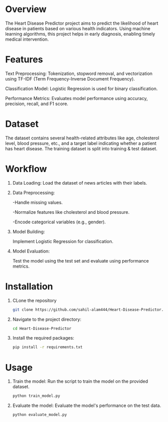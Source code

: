 # Overview
The Heart Disease Predictor project aims to predict the likelihood of heart disease in patients based on various health indicators. Using machine learning algorithms, this project helps in early diagnosis, enabling timely medical intervention.
# Features
Text Preprocessing: Tokenization, stopword removal, and vectorization using TF-IDF (Term Frequency-Inverse Document Frequency).

Classification Model: Logistic Regression is used for binary classification.

Performance Metrics: Evaluates model performance using accuracy, precision, recall, and F1 score.

# Dataset
The dataset contains several health-related attributes like age, cholesterol level, blood pressure, etc., and a target label indicating whether a patient has heart disease. The training dataset is split into training & test dataset.

# Workflow
1. Data Loading: Load the dataset of news articles with their labels.
   
2. Data Preprocessing:
   
   -Handle missing values.
   
   -Normalize features like cholesterol and blood pressure.
   
   -Encode categorical variables (e.g., gender).

3. Model Building:
   
   Implement Logistic Regression for classification.

4. Model Evaluation:
   
   Test the model using the test set and evaluate using performance metrics.

# Installation

1. CLone the repository
   ```bash
   git clone https://github.com/sahil-alam444/Heart-Disease-Predictor.git
   ```
   
2. Navigate to the project directory:
   ```bash
   cd Heart-Disease-Predictor
   ```
   
3. Install the required packages:
   ```bash
   pip install -r requirements.txt
   ```
   
# Usage

1. Train the model: Run the script to train the model on the provided dataset.
   ```bash
   python train_model.py
   ```

2. Evaluate the model: Evaluate the model's performance on the test data.
   ```bash
   python evaluate_model.py
   ```


